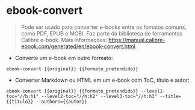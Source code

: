 # ebook-convert

> Pode ser usado para converter e-books entre os fomatos comuns, como PDF, EPUB e MOBI.
> Faz parte da biblioteca de ferramentas Calibre e-book.
> Mais informações: <https://manual.calibre-ebook.com/generated/en/ebook-convert.html>.

- Converte um e-book em outro formato:

`ebook-convert {{original}} {{formato_pretendido}}`

- Converter Markdown ou HTML em um e-book com ToC, título e autor:

`ebook-convert {{original}} {{formato_pretendido}} --level1-toc="//h:h1" --level2-toc="//h:h2" --level3-toc="//h:h3" --title={{titulo}} --authors={{autor}}`
